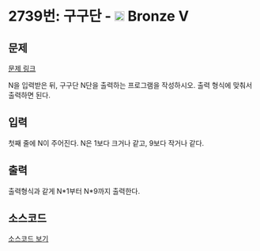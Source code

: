 # 2739번: 구구단 - <img src="https://static.solved.ac/tier_small/1.svg" style="height:20px" /> Bronze V

<!-- performance -->

<!-- 문제 제출 후 깃허브에 푸시를 했을 때 제출한 코드의 성능이 입력될 공간입니다.-->

<!-- end -->

## 문제

[문제 링크](https://boj.kr/2739)


<p>N을 입력받은 뒤, 구구단 N단을 출력하는 프로그램을 작성하시오. 출력 형식에 맞춰서 출력하면 된다.</p>



## 입력


<p>첫째 줄에 N이 주어진다. N은 1보다 크거나 같고, 9보다 작거나 같다.</p>



## 출력


<p>출력형식과 같게 N*1부터 N*9까지 출력한다.</p>



## 소스코드

[소스코드 보기](구구단.py)
